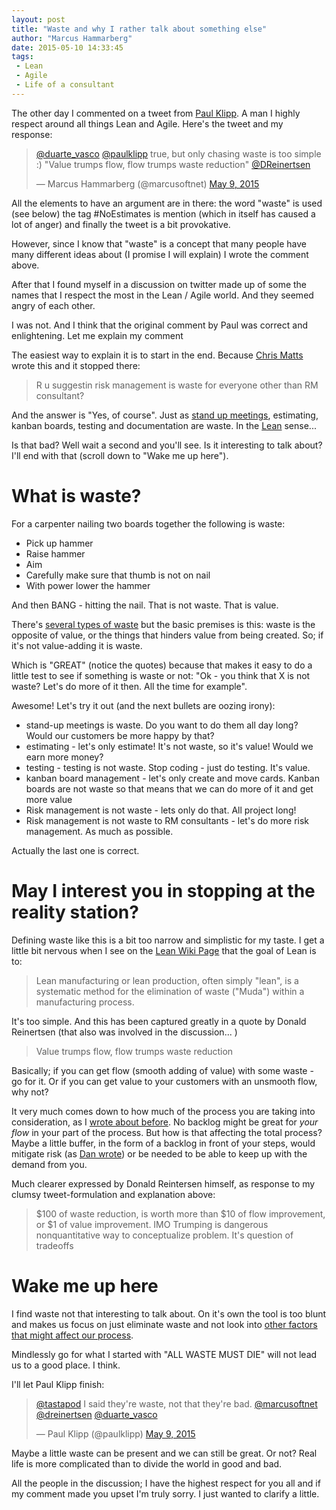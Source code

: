 ```yaml
---
layout: post
title: "Waste and why I rather talk about something else"
author: "Marcus Hammarberg"
date: 2015-05-10 14:33:45
tags:
 - Lean
 - Agile
 - Life of a consultant
---
```


The other day I commented on a tweet from [Paul Klipp](http://paulklipp.com/). A man I highly respect around all things Lean and Agile. Here's the tweet and my response:

<blockquote class="twitter-tweet" data-partner="tweetdeck"><p lang="en" dir="ltr"><a href="https://twitter.com/duarte_vasco">@duarte_vasco</a> <a href="https://twitter.com/paulklipp">@paulklipp</a> true, but only chasing waste is too simple :) &quot;Value trumps flow, flow trumps waste reduction&quot; <a href="https://twitter.com/DReinertsen">@DReinertsen</a></p>&mdash; Marcus Hammarberg (@marcusoftnet) <a href="https://twitter.com/marcusoftnet/status/596933996849795072">May 9, 2015</a></blockquote>
<script async src="//platform.twitter.com/widgets.js" charset="utf-8"></script>

All the elements to have an argument are in there: the word "waste" is used (see below) the tag #NoEstimates is mention (which in itself has caused a lot of anger) and finally the tweet is a bit provokative.

However, since I know that "waste" is a concept that many people have many different ideas about (I promise I will explain) I wrote the comment above.

After that I found myself in a discussion on twitter made up of some the names that I respect the most in the Lean / Agile world. And they seemed angry of each other.

I was not. And I think that the original comment by Paul was correct and enlightening. Let me explain my comment

<!-- excerpt-end -->

The easiest way to explain it is to start in the end. Because [Chris Matts](https://twitter.com/PapaChrisMatts) wrote this and it stopped there:

<blockquote>R u suggestin risk management is waste for everyone other than RM consultant?</blockquote>

And the answer is "Yes, of course". Just as [stand up meetings](http://www.marcusoft.net/2015/05/flow-wip-and-waste.html), estimating, kanban boards, testing and documentation are waste. In the [Lean](http://en.wikipedia.org/wiki/Lean_manufacturing) sense...

Is that bad? Well wait a second and you'll see. Is it interesting to talk about? I'll end with that (scroll down to "Wake me up here").

# What is waste?

For a carpenter nailing two boards together the following is waste:

* Pick up hammer
* Raise hammer
* Aim
* Carefully make sure that thumb is not on nail
* With power lower the hammer

And then BANG - hitting the nail. That is not waste. That is value.

There's [several types of waste](http://en.wikipedia.org/wiki/Lean_manufacturing#Types_of_waste) but the basic premises is this: waste is the opposite of value, or the things that hinders value from being created. So; if it's not value-adding it is waste.

Which is "GREAT" (notice the quotes) because that makes it easy to do a little test to see if something is waste or not:
"Ok - you think that X is not waste? Let's do more of it then. All the time for example".

Awesome! Let's try it out (and the next bullets are oozing irony):

* stand-up meetings is waste. Do you want to do them all day long? Would our customers be more happy by that?
* estimating - let's only estimate! It's not waste, so it's value! Would we earn more money?
* testing - testing is not waste. Stop coding - just do testing. It's value.
* kanban board management - let's only create and move cards. Kanban boards are not waste so that means that we can do more of it and get more value
* Risk management is not waste - lets only do that. All project long!
* Risk management is not waste to RM consultants - let's do more risk management. As much as possible.

Actually the last one is correct.

# May I interest you in stopping at the reality station?

Defining waste like this is a bit too narrow and simplistic for my taste. I get a little bit nervous when I see on the [Lean Wiki Page](http://en.wikipedia.org/wiki/Lean_manufacturing) that the goal of Lean is to:

<blockquote>Lean manufacturing or lean production, often simply "lean", is a systematic method for the elimination of waste ("Muda") within a manufacturing process.</blockquote>

It's too simple. And this has been captured greatly in a quote by Donald Reinertsen (that also was involved in the discussion... )
<blockquote>Value trumps flow, flow trumps waste reduction</blockquote>

Basically; if you can get flow (smooth adding of value) with some waste - go for it. Or if you can get value to your customers with an unsmooth flow, why not?

It very much comes down to how much of the process you are taking into consideration, as I [wrote about before](http://www.marcusoft.net/2015/05/flow-wip-and-waste.html). No backlog might be great for _your flow_ in your part of the process. But how is that affecting the total process? Maybe a little buffer, in the form of a backlog in front of your steps, would mitigate risk (as [Dan wrote](https://twitter.com/tastapod/status/597019790373462016)) or be needed to be able to keep up with the demand from you.

Much clearer expressed by Donald Reintersen himself, as response to my clumsy tweet-formulation and explanation above:
<blockquote>$100 of waste reduction, is worth more than $10 of flow improvement, or $1 of value improvement. IMO Trumping is dangerous nonquantitative way to conceptualize problem. It's question of tradeoffs</blockquote>

# Wake me up here

I find waste not that interesting to talk about. On it's own the tool is too blunt and makes us focus on just eliminate waste and not look into [other factors that might affect our process](https://t.co/ccreKvBLsj).

Mindlessly go for what I started with "ALL WASTE MUST DIE" will not lead us to a good place. I think.

I'll let Paul Klipp finish:

<blockquote class="twitter-tweet" data-conversation="none" data-cards="hidden" data-partner="tweetdeck"><p lang="en" dir="ltr"><a href="https://twitter.com/tastapod">@tastapod</a> I said they&#39;re waste, not that they&#39;re bad. <a href="https://twitter.com/marcusoftnet">@marcusoftnet</a> <a href="https://twitter.com/DReinertsen">@dreinertsen</a> <a href="https://twitter.com/duarte_vasco">@duarte_vasco</a></p>&mdash; Paul Klipp (@paulklipp) <a href="https://twitter.com/paulklipp/status/597045004465483776">May 9, 2015</a></blockquote>
<script async src="//platform.twitter.com/widgets.js" charset="utf-8"></script>

Maybe a little waste can be present and we can still be great. Or not? Real life is more complicated than to divide the world in good and bad.

All the people in the discussion; I have the highest respect for you all and if my comment made you upset I'm truly sorry. I just wanted to clarify a little.  
